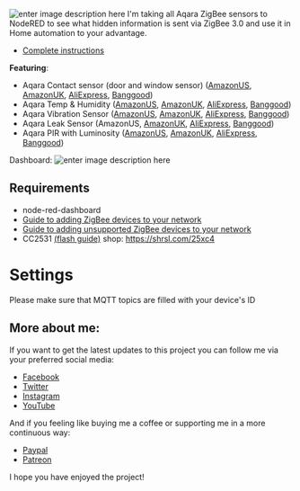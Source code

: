 
![enter image description here](https://notenoughtech.com/wp-content/uploads/2021/05/Aqara-sensors-in-NodeRED.jpg)
I'm taking all Aqara ZigBee sensors to NodeRED to see what hidden information is sent via ZigBee 3.0 and use it in Home automation to your advantage.

 - [Complete instructions](https://notenoughtech.com/home-automation/all-aqara-sensors-in-nodered/)

**Featuring**:
-   Aqara Contact sensor (door and window sensor) ([AmazonUS](https://amzn.to/3wy84wt), [AmazonUK](https://amzn.to/3fNPWc8), [AliExpress](https://s.click.aliexpress.com/e/_9APIBK), [Banggood](https://www.banggood.com/custlink/v3KdLp8DJw))
-   Aqara Temp & Humidity ([AmazonUS](https://amzn.to/3wy84wt), [AmazonUK](https://amzn.to/3cV3zEj), [AliExpress](https://s.click.aliexpress.com/e/_9GA312), [Banggood](https://www.banggood.com/custlink/mDGhLCIDtH))
-   Aqara Vibration Sensor ([AmazonUS](https://amzn.to/31PiB8b), [AmazonUK](https://amzn.to/3rQYu4l), [AliExpress](https://s.click.aliexpress.com/e/_AErBgY), [Banggood](https://www.banggood.com/custlink/m3DROJiKHc))
-   Aqara Leak Sensor (AmazonUS, [AmazonUK](https://amzn.to/3wzHnr1), [AliExpress](https://s.click.aliexpress.com/e/_AqnIfK), [Banggood](https://www.banggood.com/custlink/mKmdjWIDPG))
-   Aqara PIR with Luminosity ([AmazonUS](https://amzn.to/3rQY6Tr), [AmazonUK](https://amzn.to/2Q225z8), [AliExpress](https://s.click.aliexpress.com/e/_9zYIBS), [Banggood](https://www.banggood.com/custlink/vDDEjpS3ri))

Dashboard:
![enter image description here](https://notenoughtech.com/wp-content/uploads/2021/05/2021-05-13-21_55_15-Node-RED-Dashboard.jpg)

## Requirements

 - node-red-dashboard
 - [Guide to adding ZigBee devices to your network](https://notenoughtech.com/home-automation/adding-devices-to-zigbee2mqtt-the-easy-way/)
 - [Guide to adding unsupported ZigBee devices to your network](https://notenoughtech.com/home-automation/adding-new-devices-to-zigbee2mqtt/)
 - CC2531 [(flash guide)](https://notenoughtech.com/home-automation/flashing-cc2531-without-cc-debugger/) shop: https://shrsl.com/25xc4

# Settings
Please make sure that MQTT topics are filled with your device's ID
 
 ## More about me:

If you want to get the latest updates to this project you can follow me via your preferred social media:

-   [Facebook](https://www.facebook.com/NotEnoughTECH/)
-   [Twitter](https://twitter.com/NotEnoughTECH)
-   [Instagram](https://www.instagram.com/notenoughtech/)
-   [YouTube](https://www.youtube.com/user/Polepositionpage)

And if you feeling like buying me a coffee or supporting me in a more continuous way:

-   [Paypal](https://www.paypal.me/notenoughtech)
-   [Patreon](https://www.patreon.com/NotEnoughTECH)

I hope you have enjoyed the project!

 